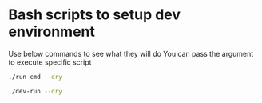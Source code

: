 # Bash scripts to setup dev environment

Use below commands to see what they will do
You can pass the argument to execute specific script

```Bash
./run cmd --dry
```

```Bash
./dev-run --dry
```

